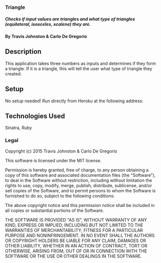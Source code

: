 ### Triangle

##### Checks if input values are triangles and what type of triangles (equilateral, isosceles, scalene) they are.

#### By Travis Johnston & Carlo De Gregorio

## Description

This application takes three numbers as inputs and determines if they form a triangle. If it is a triangle, this will tell the user what type of triangle they created.

## Setup

No setup needed! Run directly from Heroku at the following address:

## Technologies Used

Sinatra, Ruby

### Legal

Copyright (c) 2015 Travis Johnston & Carlo De Gregorio

This software is licensed under the MIT license.

Permission is hereby granted, free of charge, to any person obtaining a copy
of this software and associated documentation files (the "Software"), to deal
in the Software without restriction, including without limitation the rights
to use, copy, modify, merge, publish, distribute, sublicense, and/or sell
copies of the Software, and to permit persons to whom the Software is
furnished to do so, subject to the following conditions:

The above copyright notice and this permission notice shall be included in
all copies or substantial portions of the Software.

THE SOFTWARE IS PROVIDED "AS IS", WITHOUT WARRANTY OF ANY KIND, EXPRESS OR
IMPLIED, INCLUDING BUT NOT LIMITED TO THE WARRANTIES OF MERCHANTABILITY,
FITNESS FOR A PARTICULAR PURPOSE AND NONINFRINGEMENT. IN NO EVENT SHALL THE
AUTHORS OR COPYRIGHT HOLDERS BE LIABLE FOR ANY CLAIM, DAMAGES OR OTHER
LIABILITY, WHETHER IN AN ACTION OF CONTRACT, TORT OR OTHERWISE, ARISING FROM,
OUT OF OR IN CONNECTION WITH THE SOFTWARE OR THE USE OR OTHER DEALINGS IN
THE SOFTWARE.
